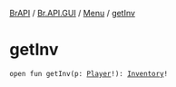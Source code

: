 [BrAPI](../../index.md) / [Br.API.GUI](../index.md) / [Menu](index.md) / [getInv](./get-inv.md)

# getInv

`open fun getInv(p: `[`Player`](https://hub.spigotmc.org/javadocs/spigot/org/bukkit/entity/Player.html)`!): `[`Inventory`](https://hub.spigotmc.org/javadocs/spigot/org/bukkit/inventory/Inventory.html)`!`